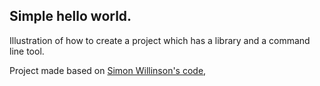 ## Simple hello world.

Illustration of how to create a project which has a library and a command line tool.

Project made based on [Simon Willinson's code](https://til.simonwillison.net/python/pyproject), 
